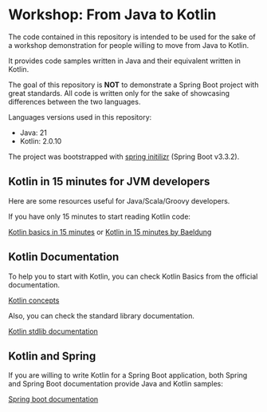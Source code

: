 # Workshop: From Java to Kotlin

The code contained in this repository is intended to be used for the sake of a workshop demonstration for people willing
to move from Java to Kotlin.

It provides code samples written in Java and their equivalent written in Kotlin.

The goal of this repository is **NOT** to demonstrate a Spring Boot project with great standards. All code is written
only for the sake of showcasing differences between the two languages.

Languages versions used in this repository:

* Java: 21
* Kotlin: 2.0.10

The project was bootstrapped with [spring initilizr](https://start.spring.io/) (Spring Boot v3.3.2).

## Kotlin in 15 minutes for JVM developers

Here are some resources useful for Java/Scala/Groovy developers.

If you have only 15 minutes to start reading Kotlin code:

[Kotlin basics in 15 minutes](https://kotlinlang.org/docs/basic-syntax.html#creating-classes-and-instances)
or
[Kotlin in 15 minutes by Baeldung](https://www.baeldung.com/kotlin/intro)

## Kotlin Documentation

To help you to start with Kotlin, you can check Kotlin Basics from the official documentation.

[Kotlin concepts](https://kotlinlang.org/docs/home.html)

Also, you can check the standard library documentation.

[Kotlin stdlib documentation](https://kotlinlang.org/api/latest/jvm/stdlib/)

## Kotlin and Spring

If you are willing to write Kotlin for a Spring Boot application, both Spring and Spring Boot documentation provide Java
and Kotlin samples:

[Spring boot documentation](https://docs.spring.io/spring-boot/index.html)